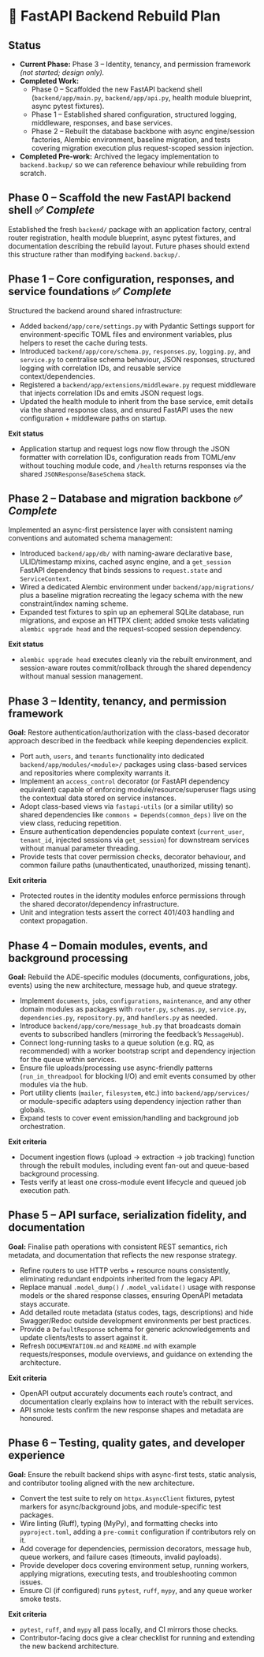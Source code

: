 # 🚧 FastAPI Backend Rebuild Plan

## Status
- **Current Phase:** Phase 3 – Identity, tenancy, and permission framework *(not started; design only).* 
- **Completed Work:**
  - Phase 0 – Scaffolded the new FastAPI backend shell (`backend/app/main.py`, `backend/app/api.py`, health module blueprint, async pytest fixtures).
  - Phase 1 – Established shared configuration, structured logging, middleware, responses, and base services.
  - Phase 2 – Rebuilt the database backbone with async engine/session factories, Alembic environment, baseline migration, and tests covering migration execution plus request-scoped session injection.
- **Completed Pre-work:** Archived the legacy implementation to `backend.backup/` so we can reference behaviour while rebuilding from scratch.

## Phase 0 – Scaffold the new FastAPI backend shell ✅ *Complete*
Established the fresh `backend/` package with an application factory, central router registration, health module blueprint, async pytest fixtures, and documentation describing the rebuild layout. Future phases should extend this structure rather than modifying `backend.backup/`.

## Phase 1 – Core configuration, responses, and service foundations ✅ *Complete*
Structured the backend around shared infrastructure:

- Added `backend/app/core/settings.py` with Pydantic Settings support for environment-specific TOML files and environment variables, plus helpers to reset the cache during tests.
- Introduced `backend/app/core/schema.py`, `responses.py`, `logging.py`, and `service.py` to centralise schema behaviour, JSON responses, structured logging with correlation IDs, and reusable service context/dependencies.
- Registered a `backend/app/extensions/middleware.py` request middleware that injects correlation IDs and emits JSON request logs.
- Updated the health module to inherit from the base service, emit details via the shared response class, and ensured FastAPI uses the new configuration + middleware paths on startup.

**Exit status**
- Application startup and request logs now flow through the JSON formatter with correlation IDs, configuration reads from TOML/env without touching module code, and `/health` returns responses via the shared `JSONResponse`/`BaseSchema` stack.

## Phase 2 – Database and migration backbone ✅ *Complete*
Implemented an async-first persistence layer with consistent naming conventions and automated schema management:

- Introduced `backend/app/db/` with naming-aware declarative base, ULID/timestamp mixins, cached async engine, and a `get_session` FastAPI dependency that binds sessions to `request.state` and `ServiceContext`.
- Wired a dedicated Alembic environment under `backend/app/migrations/` plus a baseline migration recreating the legacy schema with the new constraint/index naming scheme.
- Expanded test fixtures to spin up an ephemeral SQLite database, run migrations, and expose an HTTPX client; added smoke tests validating `alembic upgrade head` and the request-scoped session dependency.

**Exit status**
- `alembic upgrade head` executes cleanly via the rebuilt environment, and session-aware routes commit/rollback through the shared dependency without manual session management.

## Phase 3 – Identity, tenancy, and permission framework
**Goal:** Restore authentication/authorization with the class-based decorator approach described in the feedback while keeping dependencies explicit.

- Port `auth`, `users`, and `tenants` functionality into dedicated `backend/app/modules/<module>/` packages using class-based services and repositories where complexity warrants it.
- Implement an `access_control` decorator (or FastAPI dependency equivalent) capable of enforcing module/resource/superuser flags using the contextual data stored on service instances.
- Adopt class-based views via `fastapi-utils` (or a similar utility) so shared dependencies like `commons = Depends(common_deps)` live on the view class, reducing repetition.
- Ensure authentication dependencies populate context (`current_user`, `tenant_id`, injected sessions via `get_session`) for downstream services without manual parameter threading.
- Provide tests that cover permission checks, decorator behaviour, and common failure paths (unauthenticated, unauthorized, missing tenant).

**Exit criteria**
- Protected routes in the identity modules enforce permissions through the shared decorator/dependency infrastructure.
- Unit and integration tests assert the correct 401/403 handling and context propagation.

## Phase 4 – Domain modules, events, and background processing
**Goal:** Rebuild the ADE-specific modules (documents, configurations, jobs, events) using the new architecture, message hub, and queue strategy.

- Implement `documents`, `jobs`, `configurations`, `maintenance`, and any other domain modules as packages with `router.py`, `schemas.py`, `service.py`, `dependencies.py`, `repository.py`, and `handlers.py` as needed.
- Introduce `backend/app/core/message_hub.py` that broadcasts domain events to subscribed handlers (mirroring the feedback’s `MessageHub`).
- Connect long-running tasks to a queue solution (e.g. RQ, as recommended) with a worker bootstrap script and dependency injection for the queue within services.
- Ensure file uploads/processing use async-friendly patterns (`run_in_threadpool` for blocking I/O) and emit events consumed by other modules via the hub.
- Port utility clients (`mailer`, `filesystem`, etc.) into `backend/app/services/` or module-specific adapters using dependency injection rather than globals.
- Expand tests to cover event emission/handling and background job orchestration.

**Exit criteria**
- Document ingestion flows (upload → extraction → job tracking) function through the rebuilt modules, including event fan-out and queue-based background processing.
- Tests verify at least one cross-module event lifecycle and queued job execution path.

## Phase 5 – API surface, serialization fidelity, and documentation
**Goal:** Finalise path operations with consistent REST semantics, rich metadata, and documentation that reflects the new response strategy.

- Refine routers to use HTTP verbs + resource nouns consistently, eliminating redundant endpoints inherited from the legacy API.
- Replace manual `.model_dump()` / `.model_validate()` usage with response models or the shared response classes, ensuring OpenAPI metadata stays accurate.
- Add detailed route metadata (status codes, tags, descriptions) and hide Swagger/Redoc outside development environments per best practices.
- Provide a `DefaultResponse` schema for generic acknowledgements and update clients/tests to assert against it.
- Refresh `DOCUMENTATION.md` and `README.md` with example requests/responses, module overviews, and guidance on extending the architecture.

**Exit criteria**
- OpenAPI output accurately documents each route’s contract, and documentation clearly explains how to interact with the rebuilt services.
- API smoke tests confirm the new response shapes and metadata are honoured.

## Phase 6 – Testing, quality gates, and developer experience
**Goal:** Ensure the rebuilt backend ships with async-first tests, static analysis, and contributor tooling aligned with the new architecture.

- Convert the test suite to rely on `httpx.AsyncClient` fixtures, pytest markers for async/background jobs, and module-specific test packages.
- Wire linting (Ruff), typing (MyPy), and formatting checks into `pyproject.toml`, adding a `pre-commit` configuration if contributors rely on it.
- Add coverage for dependencies, permission decorators, message hub, queue workers, and failure cases (timeouts, invalid payloads).
- Provide developer docs covering environment setup, running workers, applying migrations, executing tests, and troubleshooting common issues.
- Ensure CI (if configured) runs `pytest`, `ruff`, `mypy`, and any queue worker smoke tests.

**Exit criteria**
- `pytest`, `ruff`, and `mypy` all pass locally, and CI mirrors those checks.
- Contributor-facing docs give a clear checklist for running and extending the new backend architecture.
